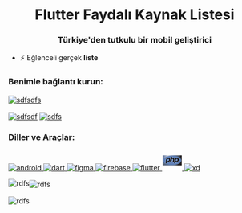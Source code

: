 <h1 align="center">Flutter Faydalı Kaynak Listesi</h1>
<h3 align="center">Türkiye'den tutkulu bir mobil geliştirici</h3>

<p align="left"> </p>



- ⚡ Eğlenceli gerçek **liste**

<h3 align="left ">Benimle bağlantı kurun:</h3>
<p align="left">


<a href="https://linkedin.com/in/sdfsdfs" target=" boş"><img align="center" src="https://raw.githubusercontent.com/rahuldkjain/github-profile-readme-generator/master/src/images/icons/Social/linked-in-alt.svg" alt="sdfsdfs" height="30" width="40" />  
  
<a href="https://instagram.com/sdfsdf " target="boş"><img align="center" src="https://raw.githubusercontent.com/rahuldkjain/github-profile-readme-generator/master/src/images/icons/Social/instagram.svg " alt="sdfsdf" height="30" width="40" /></a>
<a href="https://medium.com/sdfs" target="blank"><img align="center" src="https://raw.githubusercontent.com/rahuldkjain/github-profile-readme-generator/master/src/images/icons/Social/medium.svg" alt="sdfs" height="30" width="40" /></a>
  
</p>

<h3 align="left">Diller ve Araçlar:</h3>
<p align="left"> <a href="https://developer.android.com" target="_blank"> <img src="https://raw.githubusercontent.com/devicons/devicon/master/ simgeler/android/android-orijinal-wordmark.svg" alt="android" width="40" height="40"/> </a> <a href="https://dart.dev" target="_blank "> <img src="https://www.vectorlogo.zone/logos/dartlang/dartlang-icon.svg" alt="dart" width="40" height="40"/> </a> <a href="https://www.figma.com/" target="_blank"> <img src="https://www.vectorlogo.zone/logos/figma/figma-icon.svg" alt="figma" genişlik = "40"height="40"/> </a> <a href="https://firebase.google.com/" target="_blank"> <img src="https://www.vectorlogo.zone/logos/ firebase/firebase-icon.svg" alt="firebase" width="40" height="40"/> </a> <a href="https://flutter.dev" target="_blank"> <img src="https://www.vectorlogo.zone/logos/flutterio/flutterio-icon.svg" alt="flutter" width="40" height="40"/> </a> <a href="https ://www.php.net" target="_blank"> <img src="https://raw.githubusercontent.com/devicons/devicon/master/icons/php/php-original.svg" alt="php " genişlik="40" height="40"/> </a> <a href="https://www.adobe.com/products/xd.html" target="_blank"> <img src="https://cdn .worldvectorlogo.com/logos/adobe-xd.svg" alt="xd" width="40" height="40"/> </a> </p>

<p><img align="left" src="https://github-readme-stats.vercel.app/api/top-langs?username=rdfs&show_icons=true&locale=tr&layout=compact" alt="rdfs" /> </p>

<p> <img align="center" src="https://github-readme-stats.vercel.app/api?username=rdfs&show_icons=true&locale=en" alt="rdfs" /> </p>

<p><img align="center" src="https://github-readme-streak-stats.herokuapp.com/?user=rdfs&" alt="rdfs" /></p>

